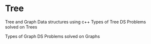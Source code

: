 # Tree
Tree and Graph Data structures using c++
Types of Tree DS 
Problems solved on Trees


Types of Graph DS 
Problems solved on Graphs
